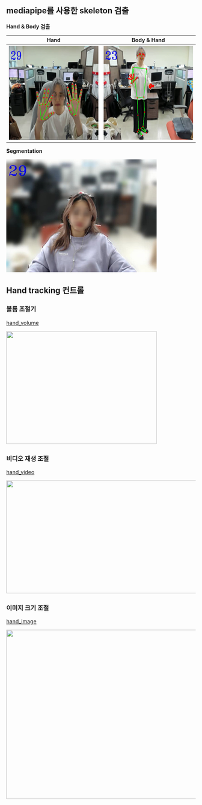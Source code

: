 ## mediapipe를 사용한 skeleton 검출 


**Hand & Body 검출**

| Hand | Body & Hand |
|---|:---:|
|<img src="/image/hand.PNG"  width="300" height="250">|<img src="/image/bodyandhand.PNG"  width="300" height="250">|


**Segmentation**

<img src="/image/selfie.jpg"  width="400" height="300">


## Hand tracking 컨트롤 

### 볼륨 조절기

[hand_volume](https://github.com/mjw2705/skeleton/blob/master/hand_volume.py)

<img src="/image/hand_volume.gif"  width="400" height="300">

### 비디오 재생 조절  

[hand_video](https://github.com/mjw2705/skeleton/blob/master/hand_video.py)   

<img src="/image/hand_video.gif"  width="650" height="300">

### 이미지 크기 조절  

[hand_image](https://github.com/mjw2705/skeleton/blob/master/hand_image.py)   

<img src="/image/hand_image.gif"  width="750" height="450">
